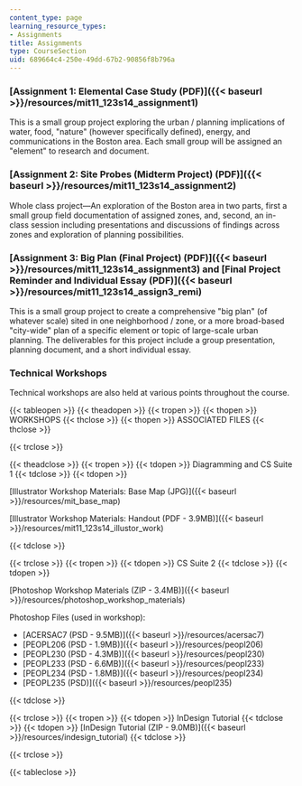 ```yaml
---
content_type: page
learning_resource_types:
- Assignments
title: Assignments
type: CourseSection
uid: 689664c4-250e-49dd-67b2-90856f8b796a
---
```


### [Assignment 1: Elemental Case Study (PDF)]({{< baseurl >}}/resources/mit11_123s14_assignment1)

This is a small group project exploring the urban / planning implications of water, food, "nature" (however specifically defined), energy, and communications in the Boston area. Each small group will be assigned an "element" to research and document.

### [Assignment 2: Site Probes (Midterm Project) (PDF)]({{< baseurl >}}/resources/mit11_123s14_assignment2)

Whole class project—An exploration of the Boston area in two parts, first a small group field documentation of assigned zones, and, second, an in-class session including presentations and discussions of findings across zones and exploration of planning possibilities.

### [Assignment 3: Big Plan (Final Project) (PDF)]({{< baseurl >}}/resources/mit11_123s14_assignment3) and [Final Project Reminder and Individual Essay (PDF)]({{< baseurl >}}/resources/mit11_123s14_assign3_remi)

This is a small group project to create a comprehensive "big plan" (of whatever scale) sited in one neighborhood / zone, or a more broad-based "city-wide" plan of a specific element or topic of large-scale urban planning. The deliverables for this project include a group presentation, planning document, and a short individual essay.

### Technical Workshops

Technical workshops are also held at various points throughout the course.

{{< tableopen >}}
{{< theadopen >}}
{{< tropen >}}
{{< thopen >}}
WORKSHOPS
{{< thclose >}}
{{< thopen >}}
ASSOCIATED FILES
{{< thclose >}}

{{< trclose >}}

{{< theadclose >}}
{{< tropen >}}
{{< tdopen >}}
Diagramming and CS Suite 1
{{< tdclose >}}
{{< tdopen >}}


[Illustrator Workshop Materials: Base Map (JPG)]({{< baseurl >}}/resources/mit_base_map)

[Illustrator Workshop Materials: Handout (PDF - 3.9MB)]({{< baseurl >}}/resources/mit11_123s14_illustor_work)


{{< tdclose >}}

{{< trclose >}}
{{< tropen >}}
{{< tdopen >}}
CS Suite 2
{{< tdclose >}}
{{< tdopen >}}


[Photoshop Workshop Materials (ZIP - 3.4MB)]({{< baseurl >}}/resources/photoshop_workshop_materials)

Photoshop Files (used in workshop):

*   [ACERSAC7 (PSD - 9.5MB)]({{< baseurl >}}/resources/acersac7)
*   [PEOPL206 (PSD - 1.9MB)]({{< baseurl >}}/resources/peopl206)
*   [PEOPL230 (PSD - 4.3MB)]({{< baseurl >}}/resources/peopl230)
*   [PEOPL233 (PSD - 6.6MB)]({{< baseurl >}}/resources/peopl233)
*   [PEOPL234 (PSD - 1.8MB)]({{< baseurl >}}/resources/peopl234)
*   [PEOPL235 (PSD)]({{< baseurl >}}/resources/peopl235)


{{< tdclose >}}

{{< trclose >}}
{{< tropen >}}
{{< tdopen >}}
InDesign Tutorial
{{< tdclose >}}
{{< tdopen >}}
[InDesign Tutorial (ZIP - 9.0MB)]({{< baseurl >}}/resources/indesign_tutorial)
{{< tdclose >}}

{{< trclose >}}

{{< tableclose >}}